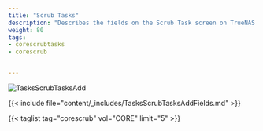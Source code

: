 ```yaml
---
title: "Scrub Tasks"
description: "Describes the fields on the Scrub Task screen on TrueNAS CORE."
weight: 80
tags:
- corescrubtasks
- corescrub


---
```


![TasksScrubTasksAdd](/images/CORE/Tasks/TasksScrubTasksAdd.png "Creating a new Scrub Task")

{{< include file="content/_includes/TasksScrubTasksAddFields.md" >}}

{{< taglist tag="corescrub" vol="CORE" limit="5" >}}
